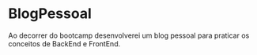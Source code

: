 # BlogPessoal
Ao decorrer do bootcamp desenvolverei um blog pessoal para praticar os conceitos de BackEnd e FrontEnd.
